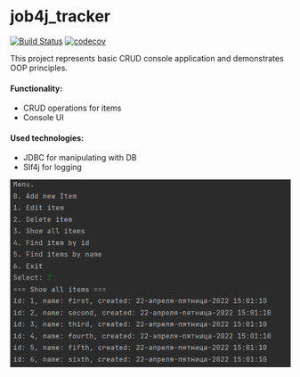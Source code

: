 # job4j_tracker

[![Build Status](https://app.travis-ci.com/malletmustdie/jobj4_tracker.svg?branch=master)](https://app.travis-ci.com/malletmustdie/jobj4_tracker)
[![codecov](https://codecov.io/gh/mallet322/job4j_tracker/branch/master/graph/badge.svg?token=V00ZANQY6X)](https://codecov.io/gh/mallet322/job4j_tracker)

This project represents basic CRUD console application and demonstrates OOP principles.

#### Functionality:
- CRUD operations for items
- Console UI

#### Used technologies:
- JDBC for manipulating with DB
- Slf4j for logging

![img](./images/image.png)